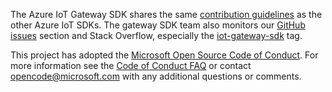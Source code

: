 The Azure IoT Gateway SDK shares the same [contribution guidelines](https://github.com/Azure/azure-iot-sdks/blob/master/CONTRIBUTING.md) as
the other Azure IoT SDKs. The gateway SDK team also monitors our [GitHub issues](https://github.com/Azure/azure-iot-gateway-sdk/issues)
section and Stack Overflow, especially the [iot-gateway-sdk](http://stackoverflow.com/questions/tagged/iot-gateway-sdk) tag. 

This project has adopted the [Microsoft Open Source Code of
Conduct](https://opensource.microsoft.com/codeofconduct/).
For more information see the [Code of Conduct
FAQ](https://opensource.microsoft.com/codeofconduct/faq/) or
contact [opencode@microsoft.com](mailto:opencode@microsoft.com)
with any additional questions or comments.

